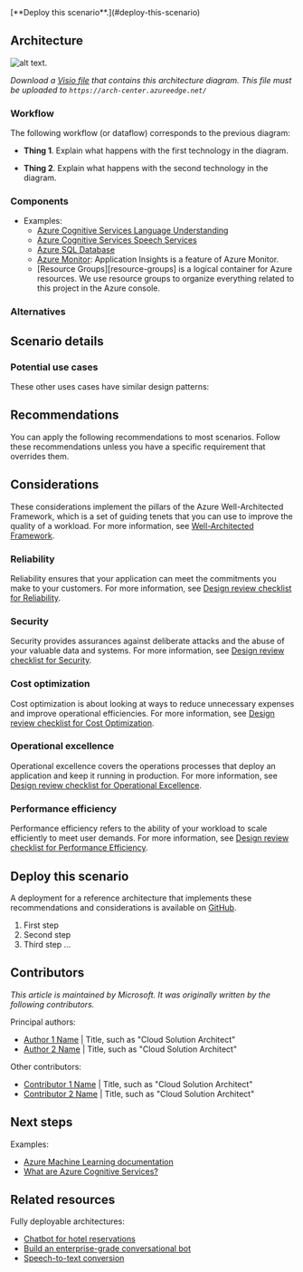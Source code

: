 <!-- Use the aac-browse-header.yml-->
<!--
- Match the H1 title to the title metadata. Don't enter it here, but as the **name** value in the corresponding YAML file.
- Add a brief introduction of no more than three sentences and formatted as a single paragraph.-->[**Deploy this scenario**.](#deploy-this-scenario)

## Architecture

![alt text.](./media/folder_name/architecture-diagram.png)

_Download a [Visio file](https://arch-center.azureedge.net/architecture.vsdx) that contains this architecture diagram. This file must be uploaded to `https://arch-center.azureedge.net/`_

### Workflow

<!--
- Title this section "Workflow" if data isn't in the scenario.
- Use a numbered list that describes the dataflow or workflow of each step in the solution. Use a bulleted list if there are no numbers in the diagram. Start from the user or external data source, and then follow the flow through the rest of the solution. The following section uses the previous diagram as an example and should be updated for your specific article. The following dataflow corresponds to the previous diagram:
-->

The following workflow (or dataflow) corresponds to the previous diagram:

- **Thing 1**. Explain what happens with the first technology in the diagram.

- **Thing 2**. Explain what happens with the second technology in the diagram.

### Components
<!-- 
- Add a bulleted list of components in the architecture. It includes all relevant Azure services and has links to the Well-Architected Framework service guide for the product. This is for lead generation (what business, marketing, and PG want). It helps drive revenue.
- Describe why each component is necessary and what it does.
- Link the name of the service via embedded link to the Azure Well-Architected service guide if it exists, or to the service's product page. Exclude the localization part of the URL, such as `en-us`.
- The following section contains example components but should be updated for your specific article.
-->

- Examples:
  - [Azure Cognitive Services Language Understanding](https://azure.microsoft.com/services/cognitive-services/language-understanding-intelligent-service)
  - [Azure Cognitive Services Speech Services](https://azure.microsoft.com/services/cognitive-services/speech-services)
  - [Azure SQL Database](https://azure.microsoft.com/services/sql-database)
  - [Azure Monitor](https://azure.microsoft.com/services/monitor): Application Insights is a feature of Azure Monitor.
  - [Resource Groups][resource-groups] is a logical container for Azure resources. We use resource groups to organize everything related to this project in the Azure console.

### Alternatives
<!-- 

- Use this section to talk about alternative Azure services or architectures that you might consider for this solution. 
- Include the reasons why you might choose these alternatives. Customers find this valuable because they want to know what other services or technologies they can use as part of this architecture.
> Describe alternative technologies that were considered and why they weren't used.
-->

## Scenario details
<!--
- Explain the business problem and why this scenario was built to solve it. 
- Answer the following questions:
  - What prompted them to solve the problem?
  - What services were used in building out this solution?
  - What does this example scenario show? What are the customer's goals?
  - What were the benefits of implementing the solution?
-->

### Potential use cases
<!--
- Describe any other use cases or industries where this would be a fit.
> Describe how similar or different they are to what's in the article.
-->

These other uses cases have similar design patterns:
<!--List example use cases.-->

## Recommendations

You can apply the following recommendations to most scenarios. Follow these recommendations unless you have a specific requirement that overrides them.

<!--Include considerations for how to deploy or configure the elements of this architecture.-->

## Considerations
<!--
- Include *all* of these H3 sub-sections for the Reference Architecture template: Reliability, Security, Cost optimization, Operational excellence, and Performance efficiency.
- REQUIRED STATEMENT: Include the following statement to introduce this section:
-->

These considerations implement the pillars of the Azure Well-Architected Framework, which is a set of guiding tenets that you can use to improve the quality of a workload. For more information, see [Well-Architected Framework](/azure/architecture/framework).

<!--
- Describe any lessons learned from running this that would be helpful for new customers. 
- Describe what went wrong and what went right when building it out. 
- Describe how to manage, maintain, and monitor this long term.
-->

### Reliability
<!--REQUIRED STATEMENT: If you use this section, include the following statement:-->

Reliability ensures that your application can meet the commitments you make to your customers. For more information, see [Design review checklist for Reliability](/azure/well-architected/reliability/checklist).

<!--
- Include resiliency and availability considerations. They can also be H4 headers in this section, if you think that they should be separate.
- Describe any key resilience and reliability considerations that aren't typical.
-->

### Security
<!--REQUIRED STATEMENT: If you use this section, include the following statement:-->

Security provides assurances against deliberate attacks and the abuse of your valuable data and systems. For more information, see [Design review checklist for Security](/azure/well-architected/security/checklist).

<!--
- Include identity and data sovereignty considerations in this section.
- Describe any security considerations that aren't typical.
- Because security is important to our business, be sure to include your Azure security baseline assessment recommendations in this section. See https://aka.ms/AzureSecurityBaselines.
-->

### Cost optimization
<!--
- REQUIRED: This section is required. Cost is of the utmost importance to our customers.
- REQUIRED STATEMENT: Include the following statement to introduce the section:
-->

Cost optimization is about looking at ways to reduce unnecessary expenses and improve operational efficiencies. For more information, see [Design review checklist for Cost Optimization](/azure/well-architected/cost-optimization/checklist).

<!--
- Answer the following questions:
    - How much will this cost to run? Try to answer without using dollar amounts.
    - Are there ways I could save cost?
    - If it scales linearly, then should we break it down by cost or unit. If it doesn't scale linearly, why?
    - What components make up the cost?
    - How does scale affect the cost?
- Link to the pricing calculator (<https://azure.microsoft.com/pricing/calculator>). Include all the components in the architecture, even if they have a $0 or $1 usage.
- Include small, medium, or large configurations if it makes sense to. Describe what needs to be changed when you move to larger sizes.
-->

### Operational excellence
<!--REQUIRED STATEMENT: If you use this section, include the following statement:-->

Operational excellence covers the operations processes that deploy an application and keep it running in production. For more information, see [Design review checklist for Operational Excellence](/azure/well-architected/operational-excellence/checklist).

<!--
- Include DevOps, monitoring, and diagnostics considerations in this section.
- Describe how to think about operating this solution.
-->

### Performance efficiency
<!--REQUIRED STATEMENT: If you use this section, include the following statement:-->

Performance efficiency refers to the ability of your workload to scale efficiently to meet user demands. For more information, see [Design review checklist for Performance Efficiency](/azure/well-architected/performance-efficiency/checklist).

<!--
- Include scalability considerations in this section.
- Answer the following questions:
  - Are there any key performance considerations beyond the typical?
  - Are there any size considerations around this solution specifically?
  - What scale does this work at?  
  - At what point do things break or not make sense for this architecture?
-->

## Deploy this scenario
<!--
- REQUIRED: Reference Architectures require a deployment. If you can't provide a deployment, use the Example Workload template instead.
- Describe a step-by-step process for implementing the reference architecture solution. Add the solution to GitHub, provide a link by using the following boilerplate text, and explain how to roll out the solution.
-->

A deployment for a reference architecture that implements these recommendations and considerations is available on [GitHub](https://www.github.com/path-to-repo).

1. First step
2. Second step
3. Third step ...

## Contributors
<!--This section is expected but optional if all the contributors prefer not to include it.

1. Start with the explanation text in italics that's the same for every article. This makes it clear that Microsoft takes responsibility for the article and not a single contributor.

1. Include the list of "Principal authors" and the list of "Additional contributors," if there are any. Format in plain text, not italics or bold.

1. Link each contributor's name to the person's LinkedIn profile. 

1. Insert a pipe symbol ("|") with spaces after the name, and then enter the person's title. To minimize edits or updates, don't include the person's company, MVP status, or links to additional profiles. You can link profiles from the person's LinkedIn page. In the future, we aim to automate this process on the platform.
-->

*This article is maintained by Microsoft. It was originally written by the following contributors.*

Principal authors: <!--List only the primary authors. List them alphabetically and by last name. Use the *First-name Last-name* format. If the article is rewritten, keep the original authors and add the new ones. List each primary author, even if there are 10 of them. Update the following example text.-->

 - [Author 1 Name](http://linkedin.com/ProfileURL) | Title, such as "Cloud Solution Architect"
 - [Author 2 Name](http://linkedin.com/ProfileURL) | Title, such as "Cloud Solution Architect"

Other contributors: <!--Include the contributing authors, editors who make major content changes, and technical reviewers. List them alphabetically and by last name. Use the *First-name Last-name* format. It's okay to add newer contributors.-->

 - [Contributor 1 Name](http://linkedin.com/ProfileURL) | Title, such as "Cloud Solution Architect"
 - [Contributor 2 Name](http://linkedin.com/ProfileURL) | Title, such as "Cloud Solution Architect"

## Next steps
<!--
- Add a bulleted list of links to third-party and other Learn and Microsoft topics. These topics can include links to pages that provide additional context or that might be useful in a next-steps context.
- Format Learn links to be site relative, such as (/azure/feature/article-name).
- Don't include locales such as `en-us` in links unless they don't work without it.
- Don't include a trailing slash in any links.
- Link to documentation that answers the following questions:
  - Where should I go next if I want to start building this?
  - Are there any relevant case studies or customers doing something similar?
  - Is there any other documentation that might be useful? 
  - Are there product documents that go into more detail on specific technologies that are not already linked?
- Update the following example links.
-->

Examples:
- [Azure Machine Learning documentation](/azure/machine-learning)
- [What are Azure Cognitive Services?](/azure/cognitive-services/what-are-cognitive-services)

## Related resources
<!--
- Add a bulleted list of related resource links.
- Use this section for architecture information that's relevant to the current article. It must be content that the Azure Architecture Center TOC refers to but can be from a repo other than the AAC repo.
- Ensure that links to articles in the AAC repo are repo-relative, such as (../../solution-ideas/articles/article-name.yml).
- Update the following example links.
-->

Fully deployable architectures:

- [Chatbot for hotel reservations](/azure/architecture/example-scenario/ai/commerce-chatbot)
- [Build an enterprise-grade conversational bot](/azure/architecture/reference-architectures/ai/conversational-bot)
- [Speech-to-text conversion](/azure/architecture/reference-architectures/ai/speech-ai-ingestion)